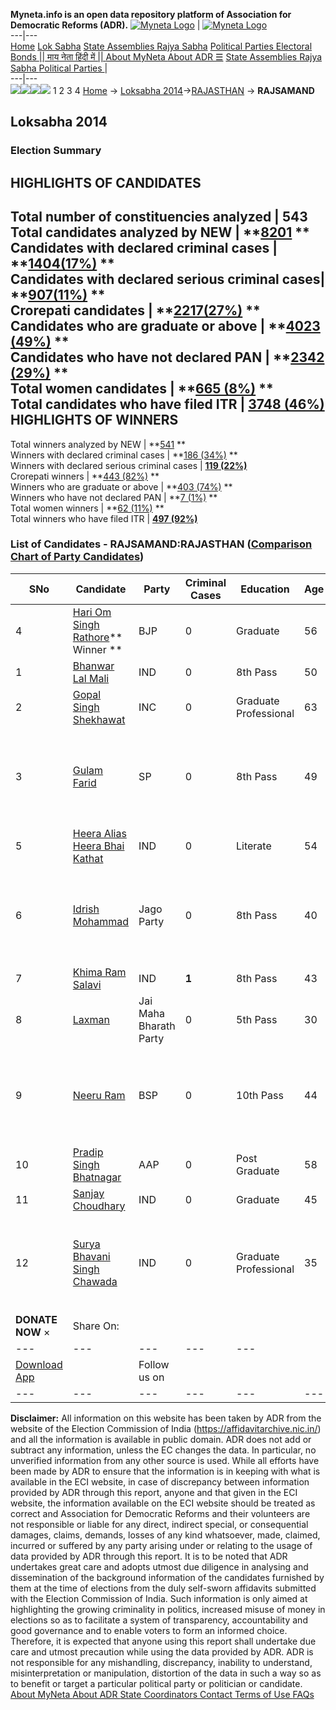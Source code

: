**Myneta.info is an open data repository platform of Association for Democratic Reforms (ADR).**
[![Myneta Logo](https://www.myneta.info/lib/img/myneta-logo.png)](https://www.myneta.info/) | [![Myneta Logo](https://www.myneta.info/lib/img/adr-logo.png)](https://adrindia.org)  
---|---  
[Home](https://www.myneta.info/) [Lok Sabha](https://www.myneta.info/#ls "Lok Sabha") [ State Assemblies ](https://www.myneta.info/#sa "State Assemblies") [Rajya Sabha](https://www.myneta.info/#rs "Rajya Sabha") [Political Parties ](https://www.myneta.info/party "Political Parties") [ Electoral Bonds ](https://www.myneta.info/electoral_bonds "Electoral Bonds") [ || माय नेता हिंदी में || ](https://translate.google.co.in/translate?prev=hp&hl=en&js=y&u=www.myneta.info&sl=en&tl=hi&history_state0=) [ About MyNeta ](https://adrindia.org/content/about-myneta) [ About ADR ](https://adrindia.org/about-adr/who-we-are) [☰](javascript:void\(0\))
[ State Assemblies ](https://www.myneta.info/#sa "State Assemblies") [ Rajya Sabha ](https://www.myneta.info/#rs "Rajya Sabha") [ Political Parties ](https://www.myneta.info/party "Political Parties")
|   
---|---  
![](https://www.myneta.info/lib/img/banner/banner-1.png)![](https://www.myneta.info/lib/img/banner/banner-2.png)![](https://www.myneta.info/lib/img/banner/banner-3.png)![](https://www.myneta.info/lib/img/banner/banner-4.png)
1  2  3  4 
[Home](https://www.myneta.info/) → [Loksabha 2014](https://www.myneta.info/ls2014/)→[RAJASTHAN](https://www.myneta.info/ls2014/index.php?action=show_constituencies&state_id=20) → **RAJSAMAND**
### 
## Loksabha 2014
###  Election Summary 
HIGHLIGHTS OF CANDIDATES  
---  
Total number of constituencies analyzed |  543   
Total candidates analyzed by NEW | **[8201](https://www.myneta.info/ls2014/index.php?action=summary&subAction=candidates_analyzed&sort=candidate#summary) **  
Candidates with declared criminal cases | **[1404(17%)](https://www.myneta.info/ls2014/index.php?action=summary&subAction=crime&sort=candidate#summary) **  
Candidates with declared serious criminal cases| **[907(11%)](https://www.myneta.info/ls2014/index.php?action=summary&subAction=serious_crime&sort=candidate#summary) **  
Crorepati candidates | **[2217(27%)](https://www.myneta.info/ls2014/index.php?action=summary&subAction=crorepati&sort=candidate#summary) **  
Candidates who are graduate or above | **[4023 (49%)](https://www.myneta.info/ls2014/index.php?action=summary&subAction=education&sort=candidate#summary) **  
Candidates who have not declared PAN | **[2342 (29%)](https://www.myneta.info/ls2014/index.php?action=summary&subAction=without_pan&sort=candidate#summary) **  
Total women candidates | **[665 (8%)](https://www.myneta.info/ls2014/index.php?action=summary&subAction=women_candidate&sort=candidate#summary) **  
Total candidates who have filed ITR | [**3748 (46%)**](https://www.myneta.info/ls2014/index.php?action=summary&subAction=filed_itr&sort=candidate#summary)  
HIGHLIGHTS OF WINNERS  
---  
Total winners analyzed by NEW | **[541](https://www.myneta.info/ls2014/index.php?action=summary&subAction=winner_analyzed&sort=candidate#summary) **  
Winners with declared criminal cases | **[186 (34%)](https://www.myneta.info/ls2014/index.php?action=summary&subAction=winner_crime&sort=candidate#summary) **  
Winners with declared serious criminal cases | **[119 (22%)](https://www.myneta.info/ls2014/index.php?action=summary&subAction=winner_serious_crime&sort=candidate#summary)**  
Crorepati winners | **[443 (82%)](https://www.myneta.info/ls2014/index.php?action=summary&subAction=winner_crorepati&sort=candidate#summary) **  
Winners who are graduate or above | **[403 (74%)](https://www.myneta.info/ls2014/index.php?action=summary&subAction=winner_education&sort=candidate#summary) **  
Winners who have not declared PAN | **[7 (1%)](https://www.myneta.info/ls2014/index.php?action=summary&subAction=winner_without_pan&sort=candidate#summary) **  
Total women winners | **[62 (11%)](https://www.myneta.info/ls2014/index.php?action=summary&subAction=winner_women&sort=candidate#summary) **  
Total winners who have filed ITR | [**497 (92%)**](https://www.myneta.info/ls2014/index.php?action=summary&subAction=winner_filed_itr&sort=candidate#summary)  
### List of Candidates - RAJSAMAND:RAJASTHAN ([Comparison Chart of Party Candidates](https://www.myneta.info/ls2014/comparisonchart.php?constituency_id=412))
SNo | Candidate| Party| Criminal Cases| Education| Age| Total Assets| Liabilities  
---|---|---|---|---|---|---|---  
4  | [Hari Om Singh Rathore](https://www.myneta.info/ls2014/candidate.php?candidate_id=2459)** Winner ** | BJP | 0 | Graduate| 56 | Rs 18,83,10,824 ~ 18 Crore+ | Rs 27,28,752 ~ 27 Lacs+  
1  | [Bhanwar Lal Mali](https://www.myneta.info/ls2014/candidate.php?candidate_id=2461) | IND | 0 | 8th Pass| 50 | Rs 26,71,280 ~ 26 Lacs+ | Rs 1,71,200 ~ 1 Lacs+  
2  | [Gopal Singh Shekhawat](https://www.myneta.info/ls2014/candidate.php?candidate_id=2457) | INC | 0 | Graduate Professional| 63 | Rs 41,57,012 ~ 41 Lacs+ | Rs 7,96,727 ~ 7 Lacs+  
3  | [Gulam Farid](https://www.myneta.info/ls2014/candidate.php?candidate_id=2456) | SP | 0 | 8th Pass| 49 | ![](https://myneta.info/image_v2.php?myneta_folder=ls2014&candidate_id=2456&col=ta) | ![](https://myneta.info/image_v2.php?myneta_folder=ls2014&candidate_id=2456&col=lia)  
5  | [Heera Alias Heera Bhai Kathat](https://www.myneta.info/ls2014/candidate.php?candidate_id=2460) | IND | 0 | Literate| 54 | Rs 8,85,000 ~ 8 Lacs+ | Rs 50,000 ~ 50 Thou+  
6  | [Idrish Mohammad](https://www.myneta.info/ls2014/candidate.php?candidate_id=2466) | Jago Party | 0 | 8th Pass| 40 | ![](https://myneta.info/image_v2.php?myneta_folder=ls2014&candidate_id=2466&col=ta) | ![](https://myneta.info/image_v2.php?myneta_folder=ls2014&candidate_id=2466&col=lia)  
7  | [Khima Ram Salavi](https://www.myneta.info/ls2014/candidate.php?candidate_id=2467) | IND | **1** | 8th Pass| 43 | Rs 15,66,000 ~ 15 Lacs+ | Rs 85,000 ~ 85 Thou+  
8  | [Laxman](https://www.myneta.info/ls2014/candidate.php?candidate_id=2463) | Jai Maha Bharath Party | 0 | 5th Pass| 30 | Rs 3,97,073 ~ 3 Lacs+ | Rs 18,000 ~ 18 Thou+  
9  | [Neeru Ram](https://www.myneta.info/ls2014/candidate.php?candidate_id=2458) | BSP | 0 | 10th Pass| 44 | ![](https://myneta.info/image_v2.php?myneta_folder=ls2014&candidate_id=2458&col=ta) | ![](https://myneta.info/image_v2.php?myneta_folder=ls2014&candidate_id=2458&col=lia)  
10  | [Pradip Singh Bhatnagar](https://www.myneta.info/ls2014/candidate.php?candidate_id=2465) | AAP | 0 | Post Graduate| 58 | Rs 1,23,68,765 ~ 1 Crore+ | Rs 5,20,000 ~ 5 Lacs+  
11  | [Sanjay Choudhary](https://www.myneta.info/ls2014/candidate.php?candidate_id=2462) | IND | 0 | Graduate| 45 | Rs 99,90,000 ~ 99 Lacs+ | Rs 4,20,000 ~ 4 Lacs+  
12  | [Surya Bhavani Singh Chawada](https://www.myneta.info/ls2014/candidate.php?candidate_id=2455) | IND | 0 | Graduate Professional| 35 | ![](https://myneta.info/image_v2.php?myneta_folder=ls2014&candidate_id=2455&col=ta) | ![](https://myneta.info/image_v2.php?myneta_folder=ls2014&candidate_id=2455&col=lia)  
|  **DONATE NOW** × |  Share On:  | [](https://api.whatsapp.com/send?text=https%3A%2F%2Fmyneta.info%2Fpunjab2022%2Findex.php%3Faction%3Dshow_constituencies%26state_id%3D19) | [](https://www.facebook.com/sharer/sharer.php?u=https%3A%2F%2Fmyneta.info%2Fpunjab2022%2Findex.php%3Faction%3Dshow_constituencies%26state_id%3D19) | [](https://twitter.com/share?url=https%3A%2F%2Fmyneta.info%2Fpunjab2022%2Findex.php%3Faction%3Dshow_constituencies%26state_id%3D19)  
---|---|---|---|---  
| [ Download App ](https://play.google.com/store/apps/details?id=com.webrosoft.myneta1&pcampaignid=pcampaignidMKT-Other-global-all-co-prtnr-py-PartBadge-Mar2515-1) | [](https://play.google.com/store/apps/details?id=com.webrosoft.myneta1&pcampaignid=pcampaignidMKT-Other-global-all-co-prtnr-py-PartBadge-Mar2515-1) |  Follow us on  | [](https://www.facebook.com/adrindia.org/) | [](https://twitter.com/adrspeaks) | [](https://groups.google.com/g/national-election-watch?hl=en&pli=1) | [](https://www.instagram.com/adrspeaks/) | [](https://www.youtube.com/user/adrspeaks) | [](https://sharechat.com/profile/adrspeaks)  
---|---|---|---|---|---|---|---|---  
**Disclaimer:** All information on this website has been taken by ADR from the website of the Election Commission of India (https://affidavitarchive.nic.in/) and all the information is available in public domain. ADR does not add or subtract any information, unless the EC changes the data. In particular, no unverified information from any other source is used. While all efforts have been made by ADR to ensure that the information is in keeping with what is available in the ECI website, in case of discrepancy between information provided by ADR through this report, anyone and that given in the ECI website, the information available on the ECI website should be treated as correct and Association for Democratic Reforms and their volunteers are not responsible or liable for any direct, indirect special, or consequential damages, claims, demands, losses of any kind whatsoever, made, claimed, incurred or suffered by any party arising under or relating to the usage of data provided by ADR through this report. It is to be noted that ADR undertakes great care and adopts utmost due diligence in analysing and dissemination of the background information of the candidates furnished by them at the time of elections from the duly self-sworn affidavits submitted with the Election Commission of India. Such information is only aimed at highlighting the growing criminality in politics, increased misuse of money in elections so as to facilitate a system of transparency, accountability and good governance and to enable voters to form an informed choice. Therefore, it is expected that anyone using this report shall undertake due care and utmost precaution while using the data provided by ADR. ADR is not responsible for any mishandling, discrepancy, inability to understand, misinterpretation or manipulation, distortion of the data in such a way so as to benefit or target a particular political party or politician or candidate. 
[ About MyNeta ](https://adrindia.org/content/about-myneta) [ About ADR ](https://adrindia.org/about-adr/who-we-are) [ State Coordinators ](https://adrindia.org/about-adr/state-coordinators) [ Contact ](https://adrindia.org/contact-us) [ Terms of Use ](https://adrindia.org/content/adr-terms-use) [ FAQs ](https://adrindia.org/content/faqs)
